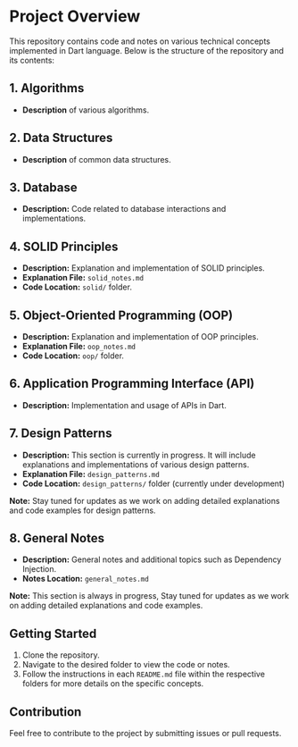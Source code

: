# Project Overview

This repository contains code and notes on various technical concepts implemented in Dart language. Below is the structure of the repository and its contents:

## 1. Algorithms
- **Description** of various algorithms.

## 2. Data Structures
- **Description** of common data structures.

## 3. Database
- **Description:** Code related to database interactions and implementations.

## 4. SOLID Principles
- **Description:** Explanation and implementation of SOLID principles.
- **Explanation File:** `solid_notes.md`
- **Code Location:** `solid/` folder.

## 5. Object-Oriented Programming (OOP)
- **Description:** Explanation and implementation of OOP principles.
- **Explanation File:** `oop_notes.md`
- **Code Location:** `oop/` folder.

## 6. Application Programming Interface (API)
- **Description:** Implementation and usage of APIs in Dart.

## 7. Design Patterns
- **Description:** This section is currently in progress. It will include explanations and implementations of various design patterns.
- **Explanation File:** `design_patterns.md` 
- **Code Location:** `design_patterns/` folder (currently under development)

**Note:** Stay tuned for updates as we work on adding detailed explanations and code examples for design patterns.

## 8. General Notes
- **Description:** General notes and additional topics such as Dependency Injection.
- **Notes Location:** `general_notes.md`

**Note:**  This section is always in progress, Stay tuned for updates as we work on adding detailed explanations and code examples.

## Getting Started
1. Clone the repository.
2. Navigate to the desired folder to view the code or notes.
3. Follow the instructions in each `README.md` file within the respective folders for more details on the specific concepts.

## Contribution
Feel free to contribute to the project by submitting issues or pull requests.

